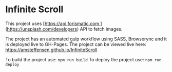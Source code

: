 # Infinite Scroll

This project uses [[https://api.forismatic.com ](https://unsplash.com/developers)](https://unsplash.com/developers) API to fetch images.

The project has an automated gulp workflow using SASS, Browserync and it is deployed live to GH-Pages.
The project can be viewed live here: https://amsteffensen.github.io/InfiniteScroll

To build the project use:
`npm run build`
To deploy the project use:
`npm run deploy`
